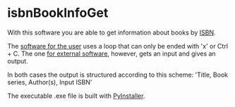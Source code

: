 # isbnBookInfoGet

With this software you are able to get information about books by [ISBN](https://en.wikipedia.org/wiki/International_Standard_Book_Number).

The [software for the user](https://github.com/1amn0body/isbnBookInfoGet/blob/main/isbnBookInfoGet.py) uses a loop that can only be ended with 'x' or Ctrl + C. The one [for external software](https://github.com/1amn0body/isbnBookInfoGet/blob/main/isbnBookInfoGet-1in1out.py), however, gets an input and gives an output.

In both cases the output is structured according to this scheme: 'Title, Book series, Author(s), Input ISBN'

The executable .exe file is built with [PyInstaller](http://www.pyinstaller.org/).
